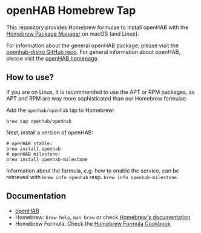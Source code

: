 # openHAB Homebrew Tap

This repository provides Homebrew formulae to install openHAB with the [Homebrew Package Manager](https://brew.sh) on macOS (and Linux).

For information about the general openHAB package, please visit the [openhab-distro GitHub repo](https://github.com/openhab/openhab-distro).
For general information about openHAB, please visit the [openHAB homepage](https://www.openhab.org).

## How to use?

If you are on Linux, it is recommended to use the APT or RPM packages, as APT and RPM are way more sophisticated than our Homebrew formulae.

Add the `openhab/openhab` tap to Homebrew:

```shell
brew tap openhab/openhab
```

Next, install a version of openHAB:

```shell
# openHAB stable:
brew install openhab
# openHAB milestone:
brew install openhab-milestone
```

Information about the formula, e.g. how to enable the service, can be retrieved with `brew info openhab` resp. `brew info openhab-milestone`.

## Documentation

- [openHAB](https://www.openhab.org/docs)
- Homebrew: `brew help`, `man brew` or check [Homebrew's documentation](https://docs.brew.sh)
- Homebrew Formula: Check the [Homebrew Formula Cookbook](https://docs.brew.sh/Formula-Cookbook)
